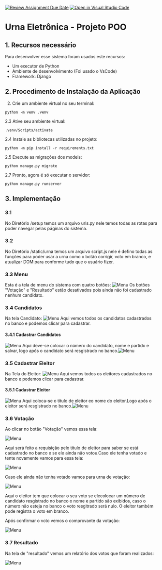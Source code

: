 [![Review Assignment Due Date](https://classroom.github.com/assets/deadline-readme-button-24ddc0f5d75046c5622901739e7c5dd533143b0c8e959d652212380cedb1ea36.svg)](https://classroom.github.com/a/Z4G88pWm)
[![Open in Visual Studio Code](https://classroom.github.com/assets/open-in-vscode-718a45dd9cf7e7f842a935f5ebbe5719a5e09af4491e668f4dbf3b35d5cca122.svg)](https://classroom.github.com/online_ide?assignment_repo_id=13248432&assignment_repo_type=AssignmentRepo)
# Urna Eletrônica - Projeto POO

## 1. Recursos necessário

Para desenvolver esse sistema foram usados este recursos:

- Um executor de Python
- Ambiente de desenvolvimento (Foi usado o VsCode)
- Framework: Django

## 2. Procedimento de Instalação da Aplicação

2. Crie um ambiente virtual no seu terminal:
```
python -m venv .venv
```

2.3 Ative seu ambiente virtual:
```
.venv/Scripts/activate
```

2.4 Instale as bibliotecas utilizadas no projeto:
```
python -m pip install -r requirements.txt
```

2.5 Execute as migrações dos models:
```
python manage.py migrate
```

2.7 Pronto, agora é só executar o servidor:
```
python manage.py runserver
```

## 3. Implementação 

   ### 3.1 
   No Diretório /setup temos um arquivo urls.py nele temos todas as rotas para poder navegar pelas páginas do sistema.

   ### 3.2 
   No Diretório /static/urna temos um arquivo script.js nele é defino todas as funções para poder usar a urna como o botão corrigir, voto em branco, e atualizar DOM para conforme tudo que o usuário fizer.

   ### 3.3 Menu
   Esta é a tela de menu do sistema com quatro botões: ![Menu](/imagens/Captura%20de%20tela%202023-12-30%20140859.png)
   Os botões "Votação" e "Resultado" estão desativados pois ainda não foi cadastrado nenhum candidato.

   ### 3.4 Candidatos
   Na tela Candidato: ![Menu](/imagens/Captura%20de%20tela%202023-12-30%20140917.png)
   Aqui vemos todos os candidatos cadastrados no banco e podemos clicar para cadastrar.

   #### 3.4.1 Cadastrar Candidatos
   ![Menu](/imagens/Captura%20de%20tela%202023-12-30%20141050.png)
   Aqui deve-se colocar o número do candidato, nome e partido e salvar, logo após o candidato será resgistrado no banco.![Menu](/imagens/Captura%20de%20tela%202023-12-30%20141119.png)

   ### 3.5 Cadastrar Eleitor

   Na Tela do Eleitor:
   ![Menu](/imagens/Captura%20de%20tela%202023-12-30%20143917.png)
   Aqui vemos todos os eleitores cadastrados no banco e podemos clicar para cadastrar.

   #### 3.5.1 Cadastrar Eleitor
   ![Menu](/imagens/Captura%20de%20tela%202023-12-30%20183335.png)
   Aqui coloca-se o titulo de eleitor eo nome do eleitor.Logo após o eleitor será resgistrado no banco.![Menu](/imagens/Captura%20de%20tela%202023-12-30%20144103.png)

   ### 3.6 Votação
   Ao clicar no botão "Votação" vemos essa tela:

   ![Menu](/imagens/Captura%20de%20tela%202023-12-30%20144141.png)

   Aqui será feito a requisição pelo titulo de eleitor para saber se está cadastrado no banco e se ele ainda não votou.Caso ele tenha votado e tente novamente vamos para essa tela:
   
   ![Menu](/imagens/Captura%20de%20tela%202023-12-30%20144446.png)

   Caso ele ainda não tenha votado vamos para urna de votação:

   ![Menu](/imagens/Captura%20de%20tela%202023-12-30%20184411.png)

   Aqui o eleitor tem que colocar o seu voto se elecolocar um número de candidato resgistrado no banco o nome e partido são exibidos, caso o número não esteja no banco o voto resgitrado será nulo. O eleitor também pode registra o voto em branco. 
   
   Após confirmar o voto vemos o comprovante da votação:

   ![Menu](/imagens/Captura%20de%20tela%202023-12-30%20184425.png)

   ### 3.7 Resultado 
   Na tela de "resultado" vemos um relatório dos votos que foram realizados:

   ![Menu](/imagens/Captura%20de%20tela%202023-12-30%20153710.png)

   